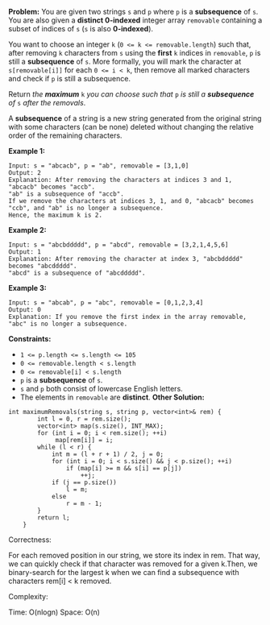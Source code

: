 **Problem:**
You are given two strings `s` and `p` where `p` is a **subsequence** of `s`. You are also given a **distinct 0-indexed** integer array `removable` containing a subset of indices of `s` (`s` is also **0-indexed**).

You want to choose an integer `k` (`0 <= k <= removable.length`) such that, after removing `k` characters from `s` using the **first** `k` indices in `removable`, `p` is still a **subsequence** of `s`. More formally, you will mark the character at `s[removable[i]]` for each `0 <= i < k`, then remove all marked characters and check if `p` is still a subsequence.

Return *the **maximum*** `k` *you can choose such that* `p` *is still a **subsequence** of* `s` *after the removals*.

A **subsequence** of a string is a new string generated from the original string with some characters (can be none) deleted without changing the relative order of the remaining characters.

 

**Example 1:**

```
Input: s = "abcacb", p = "ab", removable = [3,1,0]
Output: 2
Explanation: After removing the characters at indices 3 and 1, "abcacb" becomes "accb".
"ab" is a subsequence of "accb".
If we remove the characters at indices 3, 1, and 0, "abcacb" becomes "ccb", and "ab" is no longer a subsequence.
Hence, the maximum k is 2.
```

**Example 2:**

```
Input: s = "abcbddddd", p = "abcd", removable = [3,2,1,4,5,6]
Output: 1
Explanation: After removing the character at index 3, "abcbddddd" becomes "abcddddd".
"abcd" is a subsequence of "abcddddd".
```

**Example 3:**

```
Input: s = "abcab", p = "abc", removable = [0,1,2,3,4]
Output: 0
Explanation: If you remove the first index in the array removable, "abc" is no longer a subsequence.
```

 

**Constraints:**

- `1 <= p.length <= s.length <= 105`
- `0 <= removable.length < s.length`
- `0 <= removable[i] < s.length`
- `p` is a **subsequence** of `s`.
- `s` and `p` both consist of lowercase English letters.
- The elements in `removable` are **distinct**.
**Other Solution:**
```
int maximumRemovals(string s, string p, vector<int>& rem) {
        int l = 0, r = rem.size();
        vector<int> map(s.size(), INT_MAX);
        for (int i = 0; i < rem.size(); ++i)
             map[rem[i]] = i;
        while (l < r) {
            int m = (l + r + 1) / 2, j = 0;
            for (int i = 0; i < s.size() && j < p.size(); ++i)
                if (map[i] >= m && s[i] == p[j])
                    ++j;
            if (j == p.size())
                l = m;
            else
                r = m - 1;
        }
        return l;
    }
```
Correctness:


For each removed position in our string, we store its index in rem. That way, we can quickly check if that character was removed for a given k.Then, we binary-search for the largest k when we can find a subsequence with characters rem[i] < k removed.

Complexity:

Time: O(nlogn)
Space: O(n)